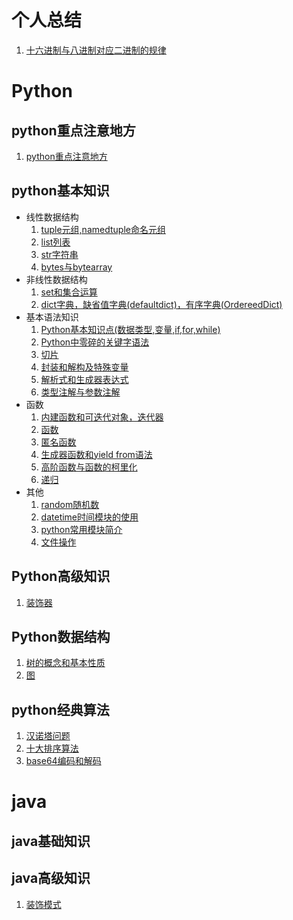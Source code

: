 # 个人总结
1. [十六进制与八进制对应二进制的规律](个人总结/十六进制与八进制对应二进制的规律.md)  
# Python  
## python重点注意地方
1. [python重点注意地方](python基本知识/python重点注意地方.md)  
## python基本知识  
* 线性数据结构
    1. [tuple元组,namedtuple命名元组](python基本知识/线性数据结构/tuple元组,namedtuple命名元组.md)
    2. [list列表](python基本知识/线性数据结构/list列表.md)
    3. [str字符串](python基本知识/线性数据结构/str字符串.md)
    4. [bytes与bytearray](python基本知识/线性数据结构/bytes与bytearray.md)   
* 非线性数据结构 
    1. [set和集合运算](python基本知识/非线性数据结构/set和集合运算.md)  
    2. [dict字典，缺省值字典(defaultdict)，有序字典(OrdereedDict)](python基本知识/非线性数据结构/dict字典.md)   
* 基本语法知识
    1. [Python基本知识点(数据类型,变量,if,for,while)](python基本知识/基本语法知识/Python基本知识点(数据类型,变量,if,for,while).md)  
    2. [Python中零碎的关键字语法](python基本知识/基本语法知识/Python中零碎关键字语法.md)   
    3. [切片](python基本知识/基本语法知识/切片.md)   
    4. [封装和解构及特殊变量](python基本知识/基本语法知识/封装和解构及特殊变量.md)   
    5. [解析式和生成器表达式](python基本知识/基本语法知识/解析式和生成器表达式.md)
    6. [类型注解与参数注解](python基本知识/基本语法知识/类型注解与参数注解.md)
* 函数
    1. [内建函数和可迭代对象，迭代器](python基本知识/函数/内建函数和可迭代对象，迭代器.md) 
    2. [函数](python基本知识/函数/函数.md)
    3. [匿名函数](python基本知识/函数/匿名函数.md)
    4. [生成器函数和yield from语法](python基本知识/函数/生成器函数和yield与from.md)
    5. [高阶函数与函数的柯里化](python基本知识/函数/高阶函数与函数的柯里化.md)
    6. [递归](python基本知识/函数/递归.md)
* 其他
    1. [random随机数](python基本知识/其他/random随机数.md)
    2. [datetime时间模块的使用](python基本知识/其他/datetime时间模块的使用.md)  
    3. [python常用模块简介](python基本知识/其他/python常用模块简介.md)
    4. [文件操作](python基本知识/其他/文件操作.md)
## Python高级知识
1. [装饰器](python高级知识/装饰器与functools模块.md)
## Python数据结构
1. [树的概念和基本性质](Python数据结构/树的概念和基本性质.md)
2. [图](Python数据结构/图.md)
## python经典算法
1. [汉诺塔问题](python经典算法/汉诺塔问题.md)
2. [十大排序算法](python经典算法/十大排序算法.md)
3. [base64编码和解码](python经典算法/base64编码和解码.md)

# java  
## java基础知识  

## java高级知识  
1. [装饰模式](java/java高级知识/装饰模式.md)


